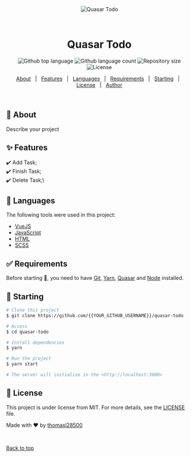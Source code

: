 <div align="center" id="top"> 
  <img src="./.github/app.gif" alt="Quasar Todo" />

  &#xa0;

  <!-- <a href="https://quasartodo.netlify.app">Demo</a> -->
</div>

<h1 align="center">Quasar Todo</h1>

<p align="center">
  <img alt="Github top language" src="https://img.shields.io/github/languages/top/{{YOUR_GITHUB_USERNAME}}/quasar-todo?color=56BEB8">

  <img alt="Github language count" src="https://img.shields.io/github/languages/count/{{YOUR_GITHUB_USERNAME}}/quasar-todo?color=56BEB8">

  <img alt="Repository size" src="https://img.shields.io/github/repo-size/{{YOUR_GITHUB_USERNAME}}/quasar-todo?color=56BEB8">

  <img alt="License" src="https://img.shields.io/github/license/{{YOUR_GITHUB_USERNAME}}/quasar-todo?color=56BEB8">

  <!-- <img alt="Github issues" src="https://img.shields.io/github/issues/{{YOUR_GITHUB_USERNAME}}/quasar-todo?color=56BEB8" /> -->

  <!-- <img alt="Github forks" src="https://img.shields.io/github/forks/{{YOUR_GITHUB_USERNAME}}/quasar-todo?color=56BEB8" /> -->

  <!-- <img alt="Github stars" src="https://img.shields.io/github/stars/{{YOUR_GITHUB_USERNAME}}/quasar-todo?color=56BEB8" /> -->
</p>

<!-- Status -->

<!-- <h4 align="center"> 
	🚧  Quasar Todo 🚀 Under construction...  🚧
</h4> 

<hr> -->

<p align="center">
  <a href="#dart-about">About</a> &#xa0; | &#xa0; 
  <a href="#sparkles-features">Features</a> &#xa0; | &#xa0;
  <a href="#rocket-languages">Languages</a> &#xa0; | &#xa0;
  <a href="#white_check_mark-requirements">Requirements</a> &#xa0; | &#xa0;
  <a href="#checkered_flag-starting">Starting</a> &#xa0; | &#xa0;
  <a href="#memo-license">License</a> &#xa0; | &#xa0;
  <a href="https://github.com/{{YOUR_GITHUB_USERNAME}}" target="_blank">Author</a>
</p>

<br>

## :dart: About ##

Describe your project

## :sparkles: Features ##

:heavy_check_mark: Add Task;\
:heavy_check_mark: Finish Task;\
:heavy_check_mark: Delete Task;\

## :rocket: Languages ##

The following tools were used in this project:

- [VueJS](https://vuejs.org/)
- [JavaScript](https://developer.mozilla.org/fr/docs/Web/JavaScript)
- [HTML](https://developer.mozilla.org/fr/docs/Web/HTML)
- [SCSS](https://sass-lang.com/)

## :white_check_mark: Requirements ##

Before starting :checkered_flag:, you need to have [Git](https://git-scm.com), [Yarn](https://yarnpkg.com/), [Quasar](https://quasar.dev/) and [Node](https://nodejs.org/en/) installed.

## :checkered_flag: Starting ##

```bash
# Clone this project
$ git clone https://github.com/{{YOUR_GITHUB_USERNAME}}/quasar-todo

# Access
$ cd quasar-todo

# Install dependencies
$ yarn

# Run the project
$ yarn start

# The server will initialize in the <http://localhost:3000>
```

## :memo: License ##

This project is under license from MIT. For more details, see the [LICENSE](LICENSE.md) file.


Made with :heart: by <a href="https://github.com/thomasl28500" target="_blank">thomasl28500</a>

&#xa0;

<a href="#top">Back to top</a>
